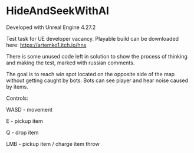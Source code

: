 # HideAndSeekWithAI
Developed with Unreal Engine 4.27.2

Test task for UE developer vacancy.
Playable build can be downloaded here: https://artemko1.itch.io/hns

There is some unused code left in solution to show the process of thinking and making the test, marked with russian comments.

The goal is to reach win spot located on the opposite side of the map without getting caught by bots.
Bots can see player and hear noise caused by items.


Controls:

WASD - movement

E - pickup item

Q - drop item

LMB - pickup item / charge item throw
